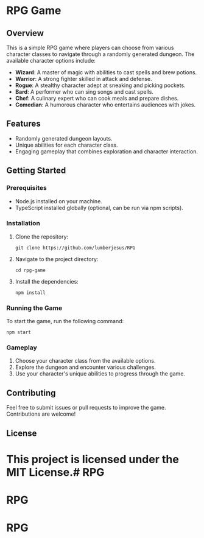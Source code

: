 # RPG Game

## Overview
This is a simple RPG game where players can choose from various character classes to navigate through a randomly generated dungeon. The available character options include:

- **Wizard**: A master of magic with abilities to cast spells and brew potions.
- **Warrior**: A strong fighter skilled in attack and defense.
- **Rogue**: A stealthy character adept at sneaking and picking pockets.
- **Bard**: A performer who can sing songs and cast spells.
- **Chef**: A culinary expert who can cook meals and prepare dishes.
- **Comedian**: A humorous character who entertains audiences with jokes.

## Features
- Randomly generated dungeon layouts.
- Unique abilities for each character class.
- Engaging gameplay that combines exploration and character interaction.

## Getting Started

### Prerequisites
- Node.js installed on your machine.
- TypeScript installed globally (optional, can be run via npm scripts).

### Installation
1. Clone the repository:
   ```
   git clone https://github.com/lumberjesus/RPG
   ```
2. Navigate to the project directory:
   ```
   cd rpg-game
   ```
3. Install the dependencies:
   ```
   npm install
   ```

### Running the Game
To start the game, run the following command:
```
npm start
```

### Gameplay
1. Choose your character class from the available options.
2. Explore the dungeon and encounter various challenges.
3. Use your character's unique abilities to progress through the game.

## Contributing
Feel free to submit issues or pull requests to improve the game. Contributions are welcome!

## License
This project is licensed under the MIT License.# RPG
=======
# RPG
# RPG
